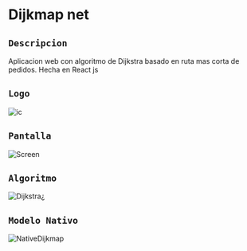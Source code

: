 # Dijkmap net

## `Descripcion`
Aplicacion web con algoritmo de Dijkstra basado en ruta mas corta de pedidos. Hecha en React js

## `Logo`
![ic](https://github.com/VictorArdila/dijkmap_net/assets/89551043/7f89a2bd-94ac-462f-9e49-10cf16955a2e)

## `Pantalla`

![Screen](https://github.com/VictorArdila/Dijkmap-net/assets/89551043/a9f86284-429f-485b-8251-5e32f03ab314)

## `Algoritmo`

![Dijkstra](https://github.com/VictorArdila/Dijkmap-net/assets/89551043/c73dff30-ae8c-489f-905a-b5661294bb1f)¿

## `Modelo Nativo`

![NativeDijkmap](https://github.com/VictorArdila/Dijkmap-net/assets/89551043/af4344e9-86d7-4a83-b8f2-c6598b4b9419)




